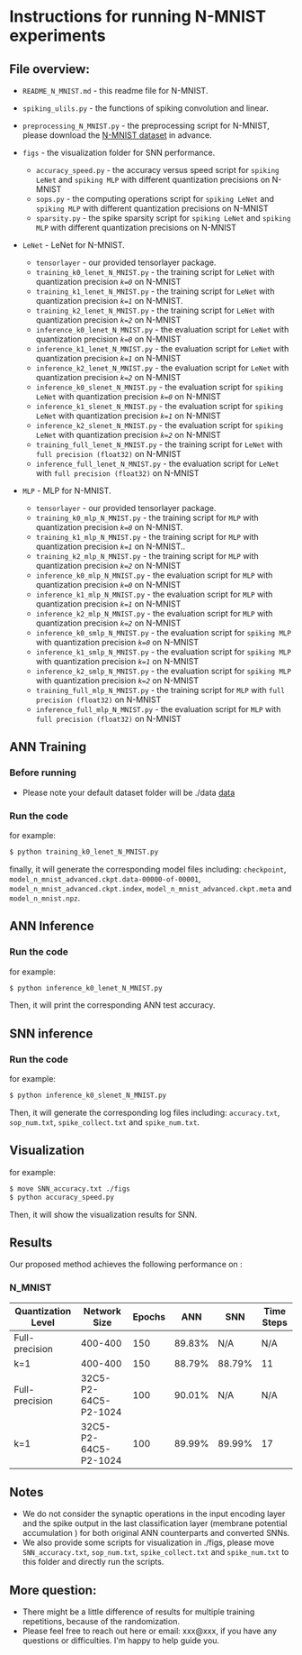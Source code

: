 # Instructions for running N-MNIST experiments



## File overview:

- `README_N_MNIST.md` - this readme file for N-MNIST.<br>
- `spiking_ulils.py` - the functions of spiking convolution and linear.<br>
- `preprocessing_N_MNIST.py` - the preprocessing script for N-MNIST, please download the [N-MNIST dataset](https://www.garrickorchard.com/datasets/n-mnist) in advance.<br>
- `figs` - the visualization folder for SNN performance.<br>
  - `accuracy_speed.py` - the accuracy versus speed script for `spiking LeNet` and `spiking MLP` with different quantization precisions on N-MNIST<br>
  - `sops.py` - the computing operations script for `spiking LeNet` and `spiking MLP` with different quantization precisions on N-MNIST
  - `sparsity.py` - the spike sparsity script for `spiking LeNet` and `spiking MLP` with different quantization precisions on N-MNIST<br>
- `LeNet` - LeNet for N-MNIST.<br>
  - `tensorlayer` - our provided tensorlayer package.<br>
  - `training_k0_lenet_N_MNIST.py` - the training script for `LeNet` with quantization precision *`k=0`* on N-MNIST<br>
  - `training_k1_lenet_N_MNIST.py` - the training script for `LeNet` with quantization precision *`k=1`* on N-MNIST.<br>
  - `training_k2_lenet_N_MNIST.py` - the training script for `LeNet` with quantization precision *`k=2`* on N-MNIST<br>
  - `inference_k0_lenet_N_MNIST.py` - the evaluation script for `LeNet` with quantization precision *`k=0`* on N-MNIST<br>
  - `inference_k1_lenet_N_MNIST.py` - the evaluation script for `LeNet` with quantization precision *`k=1`* on N-MNIST<br>
  - `inference_k2_lenet_N_MNIST.py` - the evaluation script for `LeNet` with quantization precision *`k=2`* on N-MNIST<br>
  - `inference_k0_slenet_N_MNIST.py` - the evaluation script for `spiking LeNet` with quantization precision *`k=0`* on N-MNIST<br>
  - `inference_k1_slenet_N_MNIST.py` - the evaluation script for `spiking LeNet` with quantization precision *`k=1`* on N-MNIST<br>
  - `inference_k2_slenet_N_MNIST.py` - the evaluation script for `spiking LeNet` with quantization precision *`k=2`* on N-MNIST<br>
  - `training_full_lenet_N_MNIST.py` - the training script for `LeNet` with `full precision (float32)` on N-MNIST<br>
  - `inference_full_lenet_N_MNIST.py` - the evaluation script for `LeNet` with `full precision (float32)` on N-MNIST<br>

- `MLP` - MLP for N-MNIST.<br>
  - `tensorlayer` - our provided tensorlayer package.<br>
  - `training_k0_mlp_N_MNIST.py` - the training script for `MLP` with quantization precision *`k=0`* on N-MNIST.<br>
  - `training_k1_mlp_N_MNIST.py` - the training script for `MLP` with quantization precision *`k=1`* on N-MNIST..<br>
  - `training_k2_mlp_N_MNIST.py` - the training script for `MLP` with quantization precision *`k=2`* on N-MNIST<br>
  - `inference_k0_mlp_N_MNIST.py` - the evaluation script for `MLP` with quantization precision *`k=0`* on N-MNIST<br>
  - `inference_k1_mlp_N_MNIST.py` - the evaluation script for `MLP` with quantization precision *`k=1`* on N-MNIST<br>
  - `inference_k2_mlp_N_MNIST.py` - the evaluation script for `MLP` with quantization precision *`k=2`* on N-MNIST<br>
  - `inference_k0_smlp_N_MNIST.py` - the evaluation script for `spiking MLP` with quantization precision *`k=0`* on N-MNIST<br>
  - `inference_k1_smlp_N_MNIST.py` - the evaluation script for `spiking MLP` with quantization precision *`k=1`* on N-MNIST<br>
  - `inference_k2_smlp_N_MNIST.py` - the evaluation script for `spiking MLP` with quantization precision *`k=2`* on N-MNIST<br>
  - `training_full_mlp_N_MNIST.py` - the training script for `MLP` with `full precision (float32)` on N-MNIST<br>
  - `inference_full_mlp_N_MNIST.py` - the evaluation script for `MLP` with `full precision (float32)` on N-MNIST<br>  


## ANN Training
### Before running
* Please note your default dataset folder will be ./data [data](https://github.com/stonezwr/TSSL-BP/tree/master/Networks)

### Run the code
for example:
```sh
$ python training_k0_lenet_N_MNIST.py
```
finally, it will generate the corresponding model files including: `checkpoint`, `model_n_mnist_advanced.ckpt.data-00000-of-00001`, `model_n_mnist_advanced.ckpt.index`, `model_n_mnist_advanced.ckpt.meta` and `model_n_mnist.npz`.

## ANN Inference
### Run the code
for example:
```sh
$ python inference_k0_lenet_N_MNIST.py
```
Then, it will print the corresponding ANN test accuracy.

## SNN inference
### Run the code
for example:
```sh
$ python inference_k0_slenet_N_MNIST.py
```
Then, it will generate the corresponding log files including: `accuracy.txt`, `sop_num.txt`, `spike_collect.txt` and `spike_num.txt`.

## Visualization

for example:
```sh
$ move SNN_accuracy.txt ./figs
$ python accuracy_speed.py
```
Then, it will show the visualization results for SNN.

## Results
Our proposed method achieves the following performance on :

### N_MNIST
| Quantization Level  | Network Size  | Epochs | ANN | SNN | Time Steps |
| ------------------ |---------------- | -------------- | ------------- | ------------- | ------------- |
| Full-precision | 400-400 |   150   |  89.83% | N/A | N/A |
| k=1 | 400-400 |   150   |  88.79% | 88.79% |  11 |
| Full-precision | 32C5-P2-64C5-P2-1024 |   100   |  90.01% | N/A | N/A |
| k=1 | 32C5-P2-64C5-P2-1024 |   100   |  89.99% | 89.99% |  17 |

## Notes
* We do not consider the synaptic operations in the input encoding layer and the spike output in the last classification layer (membrane potential accumulation ) for both original ANN counterparts and converted SNNs.<br>
* We also provide some scripts for visualization in ./figs, please move `SNN_accuracy.txt`, `sop_num.txt`, `spike_collect.txt` and `spike_num.txt` to this folder and directly run the scripts.

## More question:<br>
- There might be a little difference of results for multiple training repetitions, because of the randomization. 
- Please feel free to reach out here or email: xxx@xxx, if you have any questions or difficulties. I'm happy to help guide you.
